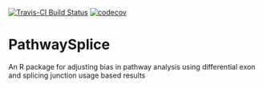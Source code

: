 [![Travis-CI Build Status](https://travis-ci.org/SCCC-BBC/PathwaySplice.svg?branch=master)](https://travis-ci.org/SCCC-BBC/PathwaySplice)
[![codecov](https://codecov.io/github/SCCC-BBC/PathwaySplice/coverage.svg?branch=master,precision=2)](https://codecov.io/github/SCCC-BBC/PathwaySplice)
# PathwaySplice
An R package for adjusting bias in pathway analysis using differential exon and splicing junction usage based results



